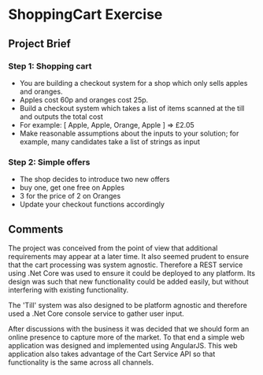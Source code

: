 # ShoppingCart Exercise

## Project Brief

### Step 1: Shopping cart
*	You are building a checkout system for a shop which only sells apples and oranges.
*	Apples cost 60p and oranges cost 25p.
*	Build a checkout system which takes a list of items scanned at the till and outputs the total cost
 *	For example: [ Apple, Apple, Orange, Apple ] => £2.05
*	Make reasonable assumptions about the inputs to your solution; for example, many candidates take a list of strings as input

### Step 2: Simple offers
*	The shop decides to introduce two new offers
 *	buy one, get one free on Apples
 *	3 for the price of 2 on Oranges
*	Update your checkout functions accordingly

## Comments

The project was conceived from the point of view that additional requirements may appear at a later time.  It also seemed prudent to ensure that the cart processing was system agnostic.  Therefore a REST service using .Net Core was used to ensure it could be deployed to any platform.  Its design was such that new functionality could be added easily, but without interfering with existing functionality.

The 'Till' system was also designed to be platform agnostic and therefore used a .Net Core console service to gather user input.

After discussions with the business it was decided that we should form an online presence to capture more of the market.  To that end a simple web application was designed and implemented using AngularJS.  This web application also takes advantage of the Cart Service API so that functionality is the same across all channels.